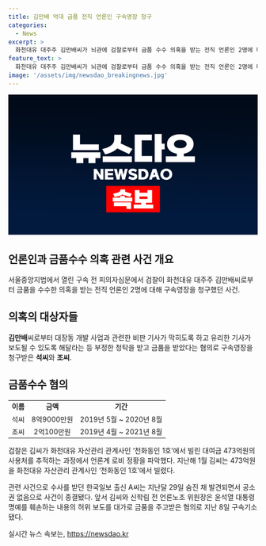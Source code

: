 ```yaml
---
title: 김만배 억대 금품 전직 언론인 구속영장 청구
categories:
  - News
excerpt: >
  화천대유 대주주 김만배씨가 뇌관에 검찰로부터 금품 수수 의혹을 받는 전직 언론인 2명에 대한 구속 영장을 청구했다. 이에 대해 석씨는 8억9000만원, 조씨는 2억100만원 금품 수수 혐의가 있다. 김씨와 신학림 전 언론노조 위원장은 명예를 훼손하고 허위 보도를 대가로 금품을 주고 받은 혐의로 구속기소됐다. 한편, 관련된 한국일보 출신 기자는 사건 관련 수사 중 숨진채 발견돼 공소권 없음으로 사건이 종결됐다.
feature_text: >
  화천대유 대주주 김만배씨가 뇌관에 검찰로부터 금품 수수 의혹을 받는 전직 언론인 2명에 대한 구속 영장을 청구했다. 이에 대해 석씨는 8억9000만원, 조씨는 2억100만원 금품 수수 혐의가 있다. 김씨와 신학림 전 언론노조 위원장은 명예를 훼손하고 허위 보도를 대가로 금품을 주고 받은 혐의로 구속기소됐다. 한편, 관련된 한국일보 출신 기자는 사건 관련 수사 중 숨진채 발견돼 공소권 없음으로 사건이 종결됐다.
image: '/assets/img/newsdao_breakingnews.jpg'
---
```


<p><img src="/assets/img/newsdao_breakingnews.jpg" alt="koreaapp 속보" /></p>

<h2 data-ke-size="size26">언론인과 금품수수 의혹 관련 사건 개요</h2>

<p data-ke-size="size16">서울중앙지법에서 열린 구속 전 피의자심문에서 검찰이 화천대유 대주주 김만배씨로부터 금품을 수수한 의혹을 받는 전직 언론인 2명에 대해 구속영장을 청구했던 사건.</p>

<h2 data-ke-size="size26">의혹의 대상자들</h2>

<p data-ke-size="size16"><b>김만배</b>씨로부터 대장동 개발 사업과 관련한 비판 기사가 막히도록 하고 유리한 기사가 보도될 수 있도록 해달라는 등 부정한 청탁을 받고 금품을 받았다는 혐의로 구속영장을 청구받은 <b>석씨</b>와 <b>조씨</b>.</p>

<h2 data-ke-size="size26">금품수수 혐의</h2>

<table>
    <tr>
        <td style="text-align: center; height: 17px;"><b>이름</b></td>
        <td style="text-align: center; height: 17px;"><b>금액</b></td>
        <td style="text-align: center; height: 17px;"><b>기간</b></td>
    </tr>
    <tr>
        <td style="text-align: center; height: 17px;">석씨</td>
        <td style="text-align: center; height: 17px;">8억9000만원</td>
        <td style="text-align: center; height: 17px;">2019년 5월 ~ 2020년 8월</td>
    </tr>
    <tr>
        <td style="text-align: center; height: 17px;">조씨</td>
        <td style="text-align: center; height: 17px;">2억100만원</td>
        <td style="text-align: center; height: 17px;">2019년 4월 ~ 2021년 8월</td>
    </tr>
</table>

<p data-ke-size="size16">검찰은 김씨가 화천대유 자산관리 관계사인 ‘천화동인 1호’에서 빌린 대여금 473억원의 사용처를 추적하는 과정에서 언론계 로비 정황을 파악했다. 지난해 1월 김씨는 473억원을 화천대유 자산관리 관계사인 ‘천화동인 1호’에서 빌렸다.</p>

<p data-ke-size="size16">관련 사건으로 수사를 받던 한국일보 출신 A씨는 지난달 29일 숨진 채 발견되면서 공소권 없음으로 사건이 종결됐다. 앞서 김씨와 신학림 전 언론노조 위원장은 윤석열 대통령 명예를 훼손하는 내용의 허위 보도를 대가로 금품을 주고받은 혐의로 지난 8일 구속기소됐다.</p>
실시간 뉴스 속보는, <a href="https://newsdao.kr" rel="dofollow">https://newsdao.kr</a>



